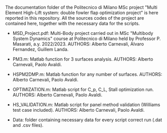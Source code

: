 The documentation folder of the Politecnico di Milano MSc project "Multi Element High-Lift system: double fowler flap optimization project" is here reported in this repository.
All the sources codes of the project are contained here, together with the necessary data for the scripts.


-  MSD_Project.pdf: Multi-Body project carried out in MSc "Multibody System Dynamics" course at Politecnico di Milano held by Professor P. Masarati, a.y. 2022/2023.
                    AUTHORS: Alberto Carnevali, Alvaro Fernandez, Guillem Landa.

-  PM3.m: Matlab function for 3 surfaces analysis.
                    AUTHORS: Alberto Carnevali, Paolo Avaldi.

-  HSPM2DMP.m: Matlab function for any number of surfaces.
                    AUTHORS: Alberto Carnevali, Paolo Avaldi.

-  OPTIMIZATION.m: Matlab script for C_p, C_L, Stall optimization run.
                    AUTHORS: Alberto Carnevali, Paolo Avaldi.

-  HS_VALIDATION.m: Matlab script for panel method validation (Williams test case included).
                    AUTHORS: Alberto Carnevali, Paolo Avaldi.

-  Data: folder containing necessary data for every script correct run (.dat and .csv files).
